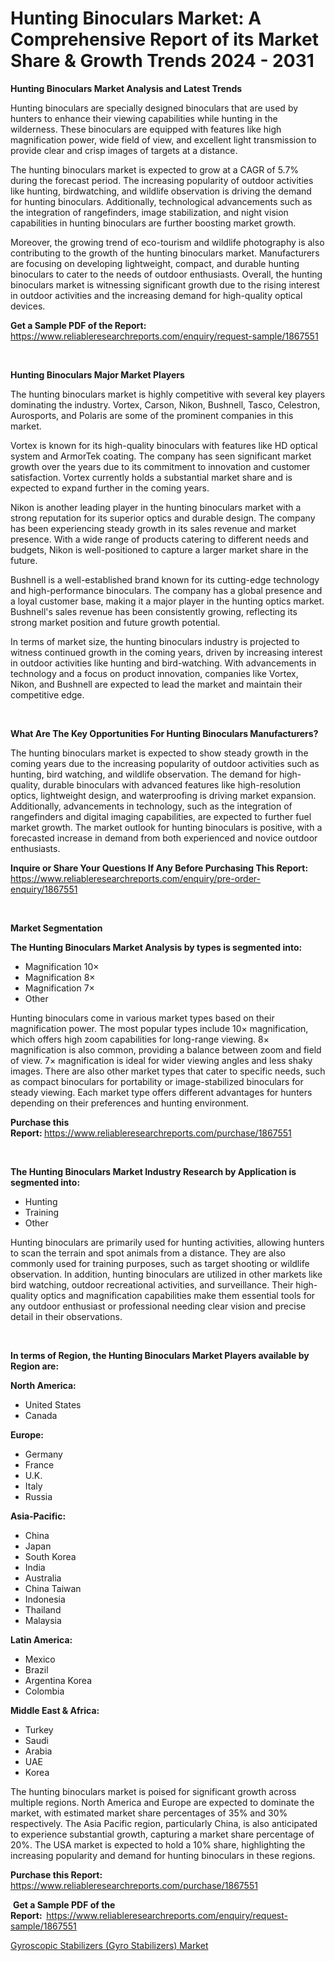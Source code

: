<p><h1>Hunting Binoculars Market: A Comprehensive Report of its Market Share & Growth Trends 2024 - 2031</h1></p><p><strong>Hunting Binoculars Market Analysis and Latest Trends</strong></p>
<p><p>Hunting binoculars are specially designed binoculars that are used by hunters to enhance their viewing capabilities while hunting in the wilderness. These binoculars are equipped with features like high magnification power, wide field of view, and excellent light transmission to provide clear and crisp images of targets at a distance.</p><p>The hunting binoculars market is expected to grow at a CAGR of 5.7% during the forecast period. The increasing popularity of outdoor activities like hunting, birdwatching, and wildlife observation is driving the demand for hunting binoculars. Additionally, technological advancements such as the integration of rangefinders, image stabilization, and night vision capabilities in hunting binoculars are further boosting market growth.</p><p>Moreover, the growing trend of eco-tourism and wildlife photography is also contributing to the growth of the hunting binoculars market. Manufacturers are focusing on developing lightweight, compact, and durable hunting binoculars to cater to the needs of outdoor enthusiasts. Overall, the hunting binoculars market is witnessing significant growth due to the rising interest in outdoor activities and the increasing demand for high-quality optical devices.</p></p>
<p><strong>Get a Sample PDF of the Report:&nbsp;</strong> <a href="https://www.reliableresearchreports.com/enquiry/request-sample/1867551">https://www.reliableresearchreports.com/enquiry/request-sample/1867551</a></p>
<p>&nbsp;</p>
<p><strong>Hunting Binoculars Major Market Players</strong></p>
<p><p>The hunting binoculars market is highly competitive with several key players dominating the industry. Vortex, Carson, Nikon, Bushnell, Tasco, Celestron, Aurosports, and Polaris are some of the prominent companies in this market.</p><p>Vortex is known for its high-quality binoculars with features like HD optical system and ArmorTek coating. The company has seen significant market growth over the years due to its commitment to innovation and customer satisfaction. Vortex currently holds a substantial market share and is expected to expand further in the coming years.</p><p>Nikon is another leading player in the hunting binoculars market with a strong reputation for its superior optics and durable design. The company has been experiencing steady growth in its sales revenue and market presence. With a wide range of products catering to different needs and budgets, Nikon is well-positioned to capture a larger market share in the future.</p><p>Bushnell is a well-established brand known for its cutting-edge technology and high-performance binoculars. The company has a global presence and a loyal customer base, making it a major player in the hunting optics market. Bushnell's sales revenue has been consistently growing, reflecting its strong market position and future growth potential.</p><p>In terms of market size, the hunting binoculars industry is projected to witness continued growth in the coming years, driven by increasing interest in outdoor activities like hunting and bird-watching. With advancements in technology and a focus on product innovation, companies like Vortex, Nikon, and Bushnell are expected to lead the market and maintain their competitive edge.</p></p>
<p>&nbsp;</p>
<p><strong>What Are The Key Opportunities For Hunting Binoculars Manufacturers?</strong></p>
<p><p>The hunting binoculars market is expected to show steady growth in the coming years due to the increasing popularity of outdoor activities such as hunting, bird watching, and wildlife observation. The demand for high-quality, durable binoculars with advanced features like high-resolution optics, lightweight design, and waterproofing is driving market expansion. Additionally, advancements in technology, such as the integration of rangefinders and digital imaging capabilities, are expected to further fuel market growth. The market outlook for hunting binoculars is positive, with a forecasted increase in demand from both experienced and novice outdoor enthusiasts.</p></p>
<p><strong>Inquire or Share Your Questions If Any Before Purchasing This Report:</strong> <a href="https://www.reliableresearchreports.com/enquiry/pre-order-enquiry/1867551">https://www.reliableresearchreports.com/enquiry/pre-order-enquiry/1867551</a></p>
<p>&nbsp;</p>
<p><strong>Market Segmentation</strong></p>
<p><strong>The Hunting Binoculars Market Analysis by types is segmented into:</strong></p>
<p><ul><li>Magnification 10×</li><li>Magnification 8×</li><li>Magnification 7×</li><li>Other</li></ul></p>
<p><p>Hunting binoculars come in various market types based on their magnification power. The most popular types include 10× magnification, which offers high zoom capabilities for long-range viewing. 8× magnification is also common, providing a balance between zoom and field of view. 7× magnification is ideal for wider viewing angles and less shaky images. There are also other market types that cater to specific needs, such as compact binoculars for portability or image-stabilized binoculars for steady viewing. Each market type offers different advantages for hunters depending on their preferences and hunting environment.</p></p>
<p><strong>Purchase this Report:&nbsp;</strong><a href="https://www.reliableresearchreports.com/purchase/1867551">https://www.reliableresearchreports.com/purchase/1867551</a></p>
<p>&nbsp;</p>
<p><strong>The Hunting Binoculars Market Industry Research by Application is segmented into:</strong></p>
<p><ul><li>Hunting</li><li>Training</li><li>Other</li></ul></p>
<p><p>Hunting binoculars are primarily used for hunting activities, allowing hunters to scan the terrain and spot animals from a distance. They are also commonly used for training purposes, such as target shooting or wildlife observation. In addition, hunting binoculars are utilized in other markets like bird watching, outdoor recreational activities, and surveillance. Their high-quality optics and magnification capabilities make them essential tools for any outdoor enthusiast or professional needing clear vision and precise detail in their observations.</p></p>
<p>&nbsp;</p>
<p><strong>In terms of Region, the Hunting Binoculars Market Players available by Region are:</strong></p>
<p>
    <p> <strong> North America: </strong>
        <ul>
            <li>United States</li>
            <li>Canada</li>
        </ul>
        </p> 
    <p> <strong> Europe: </strong>
        <ul>
            <li>Germany</li>
            <li>France</li>
            <li>U.K.</li>
            <li>Italy</li>
            <li>Russia</li>
        </ul>
        </p> 
    <p> <strong> Asia-Pacific: </strong>
        <ul>
            <li>China</li>
            <li>Japan</li>
            <li>South Korea</li>
            <li>India</li>
            <li>Australia</li>
            <li>China Taiwan</li>
            <li>Indonesia</li>
            <li>Thailand</li>
            <li>Malaysia</li>
        </ul>
        </p> 
    <p> <strong> Latin America: </strong>
        <ul>
            <li>Mexico</li>
            <li>Brazil</li>
            <li>Argentina Korea</li>
            <li>Colombia</li>
        </ul>
        </p> 
    <p> <strong> Middle East & Africa: </strong>
        <ul>
            <li>Turkey</li>
            <li>Saudi</li>
            <li>Arabia</li>
            <li>UAE</li>
            <li>Korea</li>
        </ul>
    </p>
    </p>
<p><p>The hunting binoculars market is poised for significant growth across multiple regions. North America and Europe are expected to dominate the market, with estimated market share percentages of 35% and 30% respectively. The Asia Pacific region, particularly China, is also anticipated to experience substantial growth, capturing a market share percentage of 20%. The USA market is expected to hold a 10% share, highlighting the increasing popularity and demand for hunting binoculars in these regions.</p></p>
<p><strong>Purchase this Report: </strong><a href="https://www.reliableresearchreports.com/purchase/1867551">https://www.reliableresearchreports.com/purchase/1867551</a></p>
<p>&nbsp;<strong>Get a Sample PDF of the Report:&nbsp;&nbsp;</strong><a href="https://www.reliableresearchreports.com/enquiry/request-sample/1867551">https://www.reliableresearchreports.com/enquiry/request-sample/1867551</a></p>
<p><strong></strong></p>
<p><p><a href="https://faithful-glue-af3.notion.site/Insights-into-Gyroscopic-Stabilizers-Gyro-Stabilizers-Market-Size-Analysing-Market-Share-Trends--1dbbff3ddbd845bbb9398d487877c9e1">Gyroscopic Stabilizers (Gyro Stabilizers) Market</a></p></p>